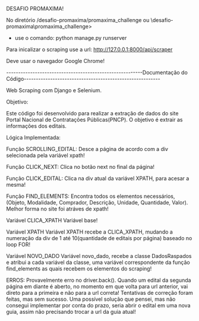 DESAFIO PROMAXIMA!

No diretório /desafio-promaxima/promaxima_challenge ou \desafio-promaxima\promaxima_challenge>
- use o comando: python manage.py runserver

Para inicalizar o scraping use a url: http://127.0.0.1:8000/api/scraper

Deve usar o navegador Google Chrome!

---------------------------------------------------------Documentação do Código---------------------------------------------------------

Web Scraping com Django e Selenium.

Objetivo:

  Este código foi desenvolvido para realizar a extração de dados do site Portal Nacional de Contratações Públicas(PNCP). 
  O objetivo é extrair as informações dos editais.

Lógica Implementada:

  Função SCROLLING_EDITAL:
    Desce a página de acordo com a div selecionada pela variável xpath!
          
  Função CLICK_NEXT:
    Clica no botão next no final da página!
      
  Função CLICK_EDITAL:
    Clica na div atual da variável XPATH, para acesar a mesma!
      
  Função FIND_ELEMENTS:
    Encontra todos os elementos necessários, (Objeto, Modalidade, Comprador, Descrição, Unidade, Quantidade, Valor). Melhor forma no site foi atráves de xpath!
       
  Variável CLICA_XPATH
    Variável base!

  Variável XPATH
    Variável XPATH recebe a CLICA_XPATH, mudando a numeração da div de 1 até 10(quantidade de editais por página) baseado no loop FOR!

  Variável NOVO_DADO
    Variável novo_dado, recebe a classe DadosRaspados e atribui a cada variável da classe, uma variável correspondente da função find_elements as quais
    recebem os elementos do scraping!
    
  ERROS:
    Provavelmente erro no driver.back().
    Quando um edital da segunda página em diante é aberto, no momento em que volta para url anterior, vai direto para a primeira e não para a url correta!
    Tentativas de correção foram feitas, mas sem sucesso. Uma possível solução que pensei, mas não consegui implementar por conta do prazo, seria abrir o edital em uma nova guia, assim não precisando trocar a url da guia atual!


